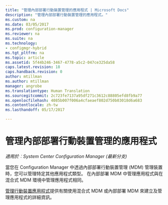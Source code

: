 ```yaml
---
title: "管理內部部署行動裝置管理的應用程式 | Microsoft Docs"
description: "管理內部部署行動裝置管理的應用程式。"
ms.custom: na
ms.date: 03/05/2017
ms.prod: configuration-manager
ms.reviewer: na
ms.suite: na
ms.technology:
- configmgr-hybrid
ms.tgt_pltfrm: na
ms.topic: article
ms.assetid: 5f44b246-3467-4778-a5c2-047ce325da58
caps.latest.revision: 18
caps.handback.revision: 0
author: mtillman
ms.author: mtillman
manager: angrobe
ms.translationtype: Human Translation
ms.sourcegitcommit: 2c723fe7137a95df271c3612c88805efd8fb9a77
ms.openlocfilehash: 4085b007f006a4cfaeaef802d750b03018d6a683
ms.contentlocale: zh-tw
ms.lasthandoff: 05/17/2017

---
```

# <a name="manage-applications-for-on-premises-mobile-device-management"></a>管理內部部署行動裝置管理的應用程式

*適用於︰System Center Configuration Manager (最新分支)*

當您在 Configuration Manager 中透過內部部署行動裝置管理 (MDM) 管理裝置時，您可以管理特定其他應用程式類型。 在內部部署 MDM 中管理應用程式與在混合式 MDM 環境中管理應用程式相同。

[管理行動裝置應用程式](management-tasks-applications.md)提供有關使用混合式 MDM 或內部部署 MDM 來建立及管理應用程式的詳細資訊。

